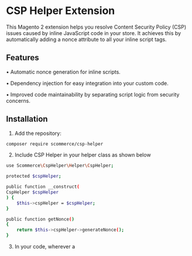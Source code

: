 # CSP Helper Extension

This Magento 2 extension helps you resolve Content Security Policy (CSP) issues caused by inline JavaScript code in your store. It achieves this by automatically adding a nonce attribute to all your inline script tags.

## Features
•  Automatic nonce generation for inline scripts.

•  Dependency injection for easy integration into your custom code.

•  Improved code maintainability by separating script logic from security concerns.


## Installation
1. Add the repository:

```bash
composer require scommerce/csp-helper
```

2. Include CSP Helper in your helper class as shown below
```bash
use Scommerce\CspHelper\Helper\CspHelper;

protected $cspHelper;

public function __construct(
CspHelper $cspHelper
) {
    $this->cspHelper = $cspHelper;
}

public function getNonce()
{
    return $this->cspHelper->generateNonce();
}
```

3. In your code, wherever a <script> tag is used, incorporate the helper class and append the getNonce function as shown below
```bash
<script type="text/javascript" <?= $helper->getNonce(); ?>>
       // Your script code here
</script>
```

**Important Note**

If the generateNonce() function fails to generate a nonce (potentially on Magento versions 2.4.6 and below), an empty string will be added to the nonce attribute. While this might work in some cases, it's not ideal from a security perspective.

**How it Works**

The extension utilises the **Scommerce\CspHelper\Helper\CspHelper** class. This class injects itself into your Helper, Block, or ViewModel classes using dependency injection. The **getNonce()** function within this class generates a unique, random string called a nonce. This nonce is then added as the nonce attribute to your inline script tags.

**Benefits**

•  Simplifies CSP compliance.

•  Reduces the risk of malicious script execution.

•  Improves code maintainability.

**Need Help**

If you require assistance with implementing this on your website to resolve CSP inline JavaScript errors, feel free to reach out to us via email at [support@scommerce-mage.com](mailto:support@scommerce-mage.com)
.

**Looking for a Complete Solution?**

For a comprehensive resolution of other CSP errors on your site, consider utilizing our [**CSP Whitelist Extension**](https://www.scommerce-mage.com/magento-2-csp-whitelisting.html). It provides the capability to whitelist URLs for any CSP directive directly from the Magento admin panel. Learn more about it [here](https://www.scommerce-mage.com/magento-2-csp-whitelisting.html).


**Disclaimer**

This extension is provided as-is with no warranty. It is recommended to thoroughly test the extension in a development environment before deploying it to a live store.
